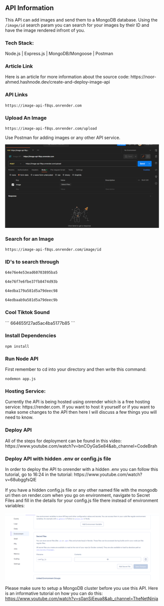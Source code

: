 <h2>API Information</h2>

This API can add images and send them to a MongoDB database. Using the ```/image/id``` search param you can search for your images by their ID and have the image rendered infront of you. 

<!-- <br/> -->
<h3>Tech Stack:</h3>
Node.js | Express.js | MongoDB/Mongoose | Postman


<h3>Article Link</h3>
Here is an article for more information about the source code: https://noor-ahmed.hashnode.dev/create-and-deploy-image-api

<h3>API Links</h3>

```
https://image-api-f8qs.onrender.com
```

<h3>Upload An Image</h3>

```
https://image-api-f8qs.onrender.com/upload
```
Use Postman for adding images or any other API service.
<br/>

<img src="./images/postman.png"/>

<!-- <br/> -->
<h3>Search for an Image</h3>

```
https://image-api-f8qs.onrender.com/image/id
```

<h3>ID's to search through</h3>

```
64e76e4e53ead60703895ba5
```

```
64e76f7e6fbe37fb8474d93b
```

```
64edba179a581d5a79deec98
```

```
64edbaab9a581d5a79deec9b
```

<h3>Cool Tiktok Sound</h3>
```
664655f27ad5ac4ba5177b85
```

<h3>Install Dependencies</h3>

```
npm install
```

<h3>Run Node API</h3>
First remember to cd into your directory and then write this command:

```
nodemon app.js
```

<h3>Hosting Service:</h3>
Currently the API is being hosted using onrender which is a free hosting service: https://render.com. If you want to host it yourself or if you want to make some changes to the API then here I will discuss a few things you will need to know.

<h3>Deploy API</h3>
All of the steps for deployment can be found in this video: https://www.youtube.com/watch?v=bnCOyGaSe84&ab_channel=CodeBrah

<h3>Deploy API with hidden .env or config.js file</h3>
In order to deploy the API to onrender with a hidden .env you can follow this tutorial, go to 16:24 in the tutorial: https://www.youtube.com/watch?v=68ubggfsQlE

<br/>
<br/>
If you have a hidden config.js file or any other named file with the mongodb uri then on render.com when you go on environment, navigate to Secret Files and fill in the details for your config.js file there instead of environment variables:

<br/>
<br/>
<img src="./images/example.png"/>
<!-- <br /> -->
<br />

Please make sure to setup a MongoDB cluster before you use this API. Here is an informative tutorial on how you can do this: https://www.youtube.com/watch?v=s0anSjEeua8&ab_channel=TheNetNinja

<!-- <br /> -->


